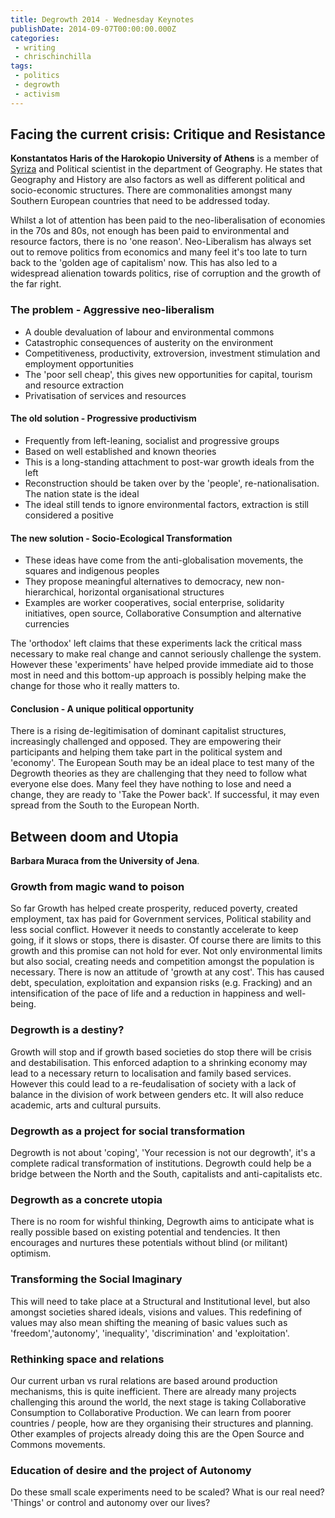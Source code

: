 ```yaml
---
title: Degrowth 2014 - Wednesday Keynotes
publishDate: 2014-09-07T00:00:00.000Z
categories:
 - writing
 - chrischinchilla
tags:
 - politics
 - degrowth
 - activism
---
```


## Facing the current crisis: Critique and Resistance

**Konstantatos Haris of the Harokopio University of Athens** is a member of [Syriza](https://en.wikipedia.org/wiki/Coalition_of_the_Radical_Left) and Political scientist in the department of Geography. He states that Geography and History are also factors as well as different political and socio-economic structures. There are commonalities amongst many Southern European countries that need to be addressed today.

Whilst a lot of attention has been paid to the neo-liberalisation of economies in the 70s and 80s, not enough has been paid to environmental and resource factors, there is no 'one reason'. Neo-Liberalism has always set out to remove politics from economics and many feel it's too late to turn back to the 'golden age of capitalism' now. This has also led to a widespread alienation towards politics, rise of corruption and the growth of the far right.

### The problem - Aggressive neo-liberalism

- A double devaluation of labour and environmental commons
- Catastrophic consequences of austerity on the environment
- Competitiveness, productivity, extroversion, investment stimulation and employment opportunities
- The 'poor sell cheap', this gives new opportunities for capital, tourism and resource extraction
- Privatisation of services and resources

#### The old solution - Progressive productivism

- Frequently from left-leaning, socialist and progressive groups
- Based on well established and known theories
- This is a long-standing attachment to post-war growth ideals from the left
- Reconstruction should be taken over by the 'people', re-nationalisation. The nation state is the ideal
- The ideal still tends to ignore environmental factors, extraction is still considered a positive

#### The new solution - Socio-Ecological Transformation

- These ideas have come from the anti-globalisation movements, the squares and indigenous peoples
- They propose meaningful alternatives to democracy, new non-hierarchical, horizontal organisational structures
- Examples are worker cooperatives, social enterprise, solidarity initiatives, open source, Collaborative Consumption and alternative currencies

The 'orthodox' left claims that these experiments lack the critical mass necessary to make real change and cannot seriously challenge the system. However these 'experiments' have helped provide immediate aid to those most in need and this bottom-up approach is possibly helping make the change for those who it really matters to.

#### Conclusion - A unique political opportunity

There is a rising de-legitimisation of dominant capitalist structures, increasingly challenged and opposed. They are empowering their participants and helping them take part in the political system and 'economy'. The European South may be an ideal place to test many of the Degrowth theories as they are challenging that they need to follow what everyone else does. Many feel they have nothing to lose and need a change, they are ready to 'Take the Power back'. If successful, it may even spread from the South to the European North.

## Between doom and Utopia

**Barbara Muraca from the University of Jena**.

### Growth from magic wand to poison

So far Growth has helped create prosperity, reduced poverty, created employment, tax has paid for Government services, Political stability and less social conflict. However it needs to constantly accelerate to keep going, if it slows or stops, there is disaster. Of course there are limits to this growth and this promise can not hold for ever. Not only environmental limits but also social, creating needs and competition amongst the population is necessary. There is now an attitude of 'growth at any cost'. This has caused debt, speculation, exploitation and expansion risks (e.g. Fracking) and an intensification of the pace of life and a reduction in happiness and well-being.

### Degrowth is a destiny?

Growth will stop and if growth based societies do stop there will be crisis and destabilisation. This enforced adaption to a shrinking economy may lead to a necessary return to localisation and family based services. However this could lead to a re-feudalisation of society with a lack of balance in the division of work between genders etc. It will also reduce academic, arts and cultural pursuits.

### Degrowth as a project for social transformation

Degrowth is not about 'coping', 'Your recession is not our degrowth', it's a complete radical transformation of institutions. Degrowth could help be a bridge between the North and the South, capitalists and anti-capitalists etc.

### Degrowth as a concrete utopia

There is no room for wishful thinking, Degrowth aims to anticipate what is really possible based on existing potential and tendencies. It then encourages and nurtures these potentials without blind (or militant) optimism.

### Transforming the Social Imaginary

This will need to take place at a Structural and Institutional level, but also amongst societies shared ideals, visions and values. This redefining of values may also mean shifting the meaning of basic values such as 'freedom','autonomy', 'inequality', 'discrimination' and 'exploitation'.

### Rethinking space and relations

Our current urban vs rural relations are based around production mechanisms, this is quite inefficient. There are already many projects challenging this around the world, the next stage is taking Collaborative Consumption to Collaborative Production. We can learn from poorer countries / people, how are they organising their structures and planning. Other examples of projects already doing this are the Open Source and Commons movements.

### Education of desire and the project of Autonomy

Do these small scale experiments need to be scaled? What is our real need? 'Things' or control and autonomy over our lives?

